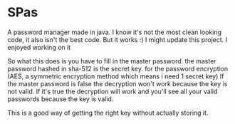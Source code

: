 # SPas
A password manager made in java. I know it's not the most clean looking code, it also isn't the best code. But it works :)
I might update this project. I enjoyed working on it


So what this does is you have to fill in the master password. the master password hashed in sha-512 is the secret key. 
for the password encryption (AES, a symmetric encryption method which means i need 1 secret key)
If the master password is false the decryption won't work because the key is not valid. 
If it's true the decryption will work and you'll see all your valid passwords because the key is valid.

This is a good way of getting the right key without actually storing it.
